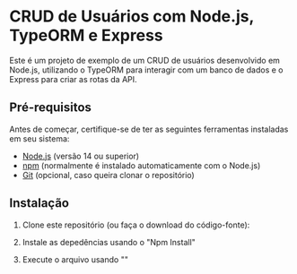 # CRUD de Usuários com Node.js, TypeORM e Express

Este é um projeto de exemplo de um CRUD de usuários desenvolvido em Node.js, utilizando o TypeORM para interagir com um banco de dados e o Express para criar as rotas da API.

## Pré-requisitos

Antes de começar, certifique-se de ter as seguintes ferramentas instaladas em seu sistema:

- [Node.js](https://nodejs.org/) (versão 14 ou superior)
- [npm](https://www.npmjs.com/) (normalmente é instalado automaticamente com o Node.js)
- [Git](https://git-scm.com/) (opcional, caso queira clonar o repositório)

## Instalação

1. Clone este repositório (ou faça o download do código-fonte):

2. Instale as depedências usando o "Npm Install"

3. Execute o arquivo usando ""